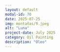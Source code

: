 ```yaml
---
layout: default
modal-id: 70
date: 2025-07-25
img: montañas/9.jpeg
alt: "Luna"
project-date: July 2025
category: Oil Painting
description: "Oleo"
---
```

